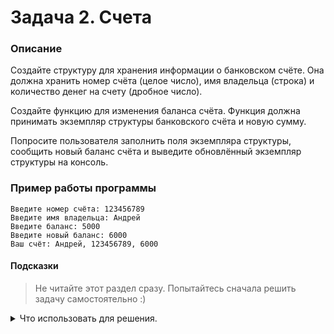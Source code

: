 # Задача 2. Счета

### Описание
Создайте структуру для хранения информации о банковском счёте. Она должна хранить номер счёта (целое число), имя владельца (строка) и количество денег на счету (дробное число).

Создайте функцию для изменения баланса счёта. Функция должна принимать экземпляр структуры банковского счёта и новую сумму.

Попросите пользователя заполнить поля экземпляра структуры, сообщить новый баланс счёта и выведите обновлённый экземпляр структуры на консоль.

### Пример работы программы
```
Введите номер счёта: 123456789
Введите имя владельца: Андрей
Введите баланс: 5000
Введите новый баланс: 6000
Ваш счёт: Андрей, 123456789, 6000
```
#### Подсказки

> Не читайте этот раздел сразу. Попытайтесь сначала решить задачу самостоятельно :)

<details>

<summary>Что использовать для решения.</summary>
  
Не забудьте, что для изменения экземпляра структуры внутри функции нужно передавать его по ссылке или через указатель.
  
Для объявления структуры используйте ключевое слово `struct`.

Для ввода значений с консоли используйте `std::cin`.

Для вывода на консоль используйте `std::cout`.

</details>